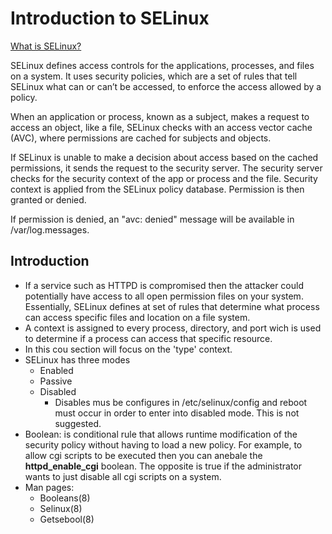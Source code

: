 #  Introduction to SELinux

[What is SELinux?](https://www.redhat.com/en/topics/linux/what-is-selinux)

SELinux defines access controls for the applications, processes, and files on a system. It uses security policies, which are a set of rules that tell SELinux what can or can’t be accessed, to enforce the access allowed by a policy. 

When an application or process, known as a subject, makes a request to access an object, like a file, SELinux checks with an access vector cache (AVC), where permissions are cached for subjects and objects.

If SELinux is unable to make a decision about access based on the cached permissions, it sends the request to the security server. The security server checks for the security context of the app or process and the file. Security context is applied from the SELinux policy database. Permission is then granted or denied. 

If permission is denied, an "avc: denied" message will be available in /var/log.messages.

## Introduction
- If a service such  as HTTPD is compromised then the attacker could potentially have access to all open permission files on your system. Essentially, SELinux defines at set of rules that determine what process can access specific files and location on a file system.
- A context is assigned to every process, directory, and port wich is used to determine if a process can access that specific resource.
- In this cou section will focus on the 'type' context.
- SELinux has three modes
    - Enabled
    - Passive
    - Disabled
        - Disables mus be configures in /etc/selinux/config and reboot must occur in order to enter into disabled mode. This is not suggested.
- Boolean: is conditional rule that allows runtime modification of the security policy without having to load a new policy. For example, to allow cgi scripts to be executed then you can anebale the **httpd_enable_cgi** boolean. The opposite is true if the administrator wants to just disable all cgi scripts on a system.
- Man pages:
    - Booleans(8)
    - Selinux(8)
    - Getsebool(8)
